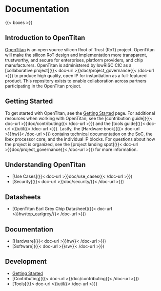 # Documentation

{{< boxes >}}

## Introduction to OpenTitan

[OpenTitan](https://opentitan.org/) is an open source silicon Root of Trust (RoT) project. OpenTitan will make the silicon RoT design and implementation more transparent, trustworthy, and secure for enterprises, platform providers, and chip manufacturers. OpenTitan is administered by lowRISC CIC as a [collaborative project]({{< doc-url >}}doc/project_governance{{< /doc-url >}}) to produce high quality, open IP for instantiation as a full-featured product. This repository exists to enable collaboration across partners participating in the OpenTitan project.

## Getting Started

To get started with OpenTitan, see the [Getting Started](/guides/getting_started) page. For additional resources when working with OpenTitan, see the [contribution guide]({{< doc-url >}}doc/contributing{{< /doc-url >}}) and the [tools guide]({{< doc-url >}}util{{< /doc-url >}}). Lastly, the [Hardware book]({{< doc-url >}}hw{{< /doc-url >}}) contains technical documentation on the SoC, the Ibex processor core, and the individual IP blocks. For questions about how the project is organized, see the [project landing spot]({{< doc-url >}}doc/project_governance{{< /doc-url >}}) for more information.

## Understanding OpenTitan

- [Use Cases]({{< doc-url >}}doc/use_cases{{< /doc-url >}})
- [Security]({{< doc-url >}}doc/security/{{< /doc-url >}})

## Datasheets

- [OpenTitan Earl Grey Chip Datasheet]({{< doc-url >}}hw/top_earlgrey/{{< /doc-url >}})

## Documentation

- [Hardware]({{< doc-url >}}hw{{< /doc-url >}})
- [Software]({{< doc-url >}}sw{{< /doc-url >}})

## Development

- [Getting Started](/guides/getting_started)
- [Contributing]({{< doc-url >}}doc/contributing{{< /doc-url >}})
- [Tools]({{< doc-url >}}util{{< /doc-url >}})

